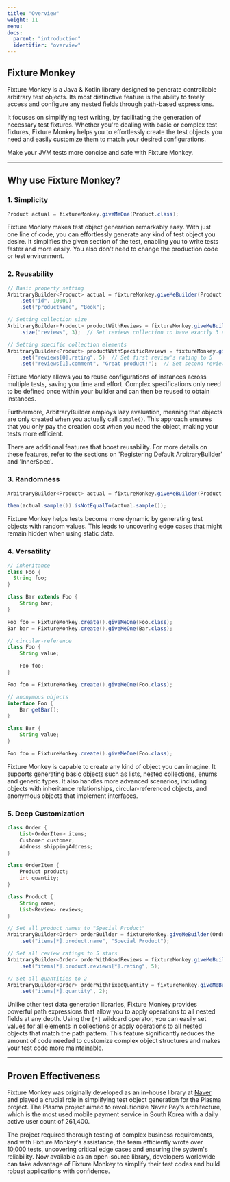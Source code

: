 ```yaml
---
title: "Overview"
weight: 11
menu:
docs:
  parent: "introduction"
  identifier: "overview"
---
```


## Fixture Monkey

Fixture Monkey is a Java & Kotlin library designed to generate controllable arbitrary test objects.
Its most distinctive feature is the ability to freely access and configure any nested fields through path-based expressions.

It focuses on simplifying test writing, by facilitating the generation of necessary test fixtures.
Whether you're dealing with basic or complex test fixtures, Fixture Monkey helps you to effortlessly create the test objects you need and easily customize them to match your desired configurations.

Make your JVM tests more concise and safe with Fixture Monkey.

---------

## Why use Fixture Monkey?
### 1. Simplicity
```java
Product actual = fixtureMonkey.giveMeOne(Product.class);
```
Fixture Monkey makes test object generation remarkably easy. With just one line of code, you can effortlessly generate any kind of test object you desire.
It simplifies the given section of the test, enabling you to write tests faster and more easily. You also don't need to change the production code or test environment.

### 2. Reusability
```java
// Basic property setting
ArbitraryBuilder<Product> actual = fixtureMonkey.giveMeBuilder(Product.class)
    .set("id", 1000L)
    .set("productName", "Book");

// Setting collection size
ArbitraryBuilder<Product> productWithReviews = fixtureMonkey.giveMeBuilder(Product.class)
    .size("reviews", 3);  // Set reviews collection to have exactly 3 elements

// Setting specific collection elements
ArbitraryBuilder<Product> productWithSpecificReviews = fixtureMonkey.giveMeBuilder(Product.class)
    .set("reviews[0].rating", 5)  // Set first review's rating to 5
    .set("reviews[1].comment", "Great product!");  // Set second review's comment
```
Fixture Monkey allows you to reuse configurations of instances across multiple tests, saving you time and effort.
Complex specifications only need to be defined once within your builder and can then be reused to obtain instances.

Furthermore, ArbitraryBuilder employs lazy evaluation, meaning that objects are only created when you actually call `sample()`. This approach ensures that you only pay the creation cost when you need the object, making your tests more efficient.

There are additional features that boost reusability. For more details on these features, refer to the sections on 'Registering Default ArbitraryBuilder' and 'InnerSpec'.

### 3. Randomness
```java
ArbitraryBuilder<Product> actual = fixtureMonkey.giveMeBuilder(Product.class);

then(actual.sample()).isNotEqualTo(actual.sample());
```
Fixture Monkey helps tests become more dynamic by generating test objects with random values.
This leads to uncovering edge cases that might remain hidden when using static data.

### 4. Versatility
```java
// inheritance
class Foo {
  String foo;
}

class Bar extends Foo {
    String bar;
}

Foo foo = FixtureMonkey.create().giveMeOne(Foo.class);
Bar bar = FixtureMonkey.create().giveMeOne(Bar.class);

// circular-reference
class Foo {
    String value;

    Foo foo;
}

Foo foo = FixtureMonkey.create().giveMeOne(Foo.class);

// anonymous objects
interface Foo {
    Bar getBar();
}

class Bar {
    String value;
}

Foo foo = FixtureMonkey.create().giveMeOne(Foo.class);
```

Fixture Monkey is capable to create any kind of object you can imagine. It supports generating basic objects such as lists, nested collections, enums and generic types.
It also handles more advanced scenarios, including objects with inheritance relationships, circular-referenced objects, and anonymous objects that implement interfaces.

### 5. Deep Customization
```java
class Order {
    List<OrderItem> items;
    Customer customer;
    Address shippingAddress;
}

class OrderItem {
    Product product;
    int quantity;
}

class Product {
    String name;
    List<Review> reviews;
}

// Set all product names to "Special Product"
ArbitraryBuilder<Order> orderBuilder = fixtureMonkey.giveMeBuilder(Order.class)
    .set("items[*].product.name", "Special Product");

// Set all review ratings to 5 stars
ArbitraryBuilder<Order> orderWithGoodReviews = fixtureMonkey.giveMeBuilder(Order.class)
    .set("items[*].product.reviews[*].rating", 5);

// Set all quantities to 2
ArbitraryBuilder<Order> orderWithFixedQuantity = fixtureMonkey.giveMeBuilder(Order.class)
    .set("items[*].quantity", 2);
```
Unlike other test data generation libraries, Fixture Monkey provides powerful path expressions that allow you to apply operations to all nested fields at any depth.
Using the `[*]` wildcard operator, you can easily set values for all elements in collections or apply operations to all nested objects that match the path pattern.
This feature significantly reduces the amount of code needed to customize complex object structures and makes your test code more maintainable.

--------

## Proven Effectiveness
Fixture Monkey was originally developed as an in-house library at [Naver](https://www.navercorp.com/en) and played a crucial role in simplifying test object generation for the Plasma project.
The Plasma project aimed to revolutionize Naver Pay's architecture, which is the most used mobile payment service in South Korea with a daily active user count of 261,400.

The project required thorough testing of complex business requirements, and with Fixture Monkey's assistance, the team efficiently wrote over 10,000 tests, uncovering critical edge cases and ensuring the system's reliability.
Now available as an open-source library, developers worldwide can take advantage of Fixture Monkey to simplify their test codes and build robust applications with confidence.
